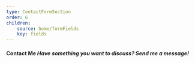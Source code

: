 ```yaml
---
type: ContactFormSection
order: 6
children:
    source: home/formFields
    key: fields
---
```

#### Contact Me *Have something you want to discuss? Send me a message!*